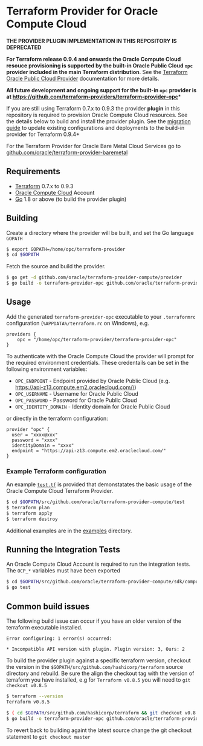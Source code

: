 Terraform Provider for Oracle Compute Cloud
========================================================

**THE PROVIDER PLUGIN IMPLEMENTATION IN THIS REPOSITORY IS DEPRECATED**

**For Terraform release 0.9.4 and onwards the Oracle Compute Cloud resouce provisioning is supported by the built-in Oracle Public Cloud `opc` provider included in the main Terraform distribution**. See the [Terraform Oracle Public Cloud Provider](https://www.terraform.io/docs/providers/opc/index.html) documentation for more details.

**All future development and ongoing support for the built-in `opc` provider is at https://github.com/terraform-providers/terraform-provider-opc*** 

If you are still using Terraform 0.7.x to 0.9.3 the provider **plugin** in this repository is required to provision Oracle Compute Cloud resources. See the details below to build and install the provider plugin.  See the [migration guide](MIGRATION.md) to update existing configurations and deployments to the build-in provider for Terraform 0.9.4+

For the Terraform Provider for Oracle Bare Metal Cloud Services go to [github.com/oracle/terraform-provider-baremetal](https://github.com/oracle/terraform-provider-baremetal)

Requirements
------------

-	[Terraform](https://www.terraform.io/downloads.html) 0.7.x to 0.9.3
-	[Oracle Compute Cloud](https://cloud.oracle.com/compute) Account
-	[Go](https://golang.org/doc/install) 1.8 or above (to build the provider plugin)

Building
--------

Create a directory where the provider will be built, and set the Go language `GOPATH`

```sh
$ export GOPATH=/home/opc/terraform-provider
$ cd $GOPATH
```

Fetch the source and build the provider.

```sh
$ go get -d github.com/oracle/terraform-provider-compute/provider
$ go build -o terraform-provider-opc github.com/oracle/terraform-provider-compute/provider
```

Usage
-----

Add the generated `terraform-provider-opc` executable to your `.terraformrc` configuration (`%APPDATA%/terraform.rc` on Windows), e.g.

```
providers {
    opc = "/home/opc/terraform-provider/terraform-provider-opc"
}
```

To authenticate with the Oracle Compute Cloud the provider will prompt for the required environment credentials. These credentails can be set in the following environment variables:

-	`OPC_ENDPOINT` - Endpoint provided by Oracle Public Cloud (e.g. https://api-z13.compute.em2.oraclecloud.com/\)
-	`OPC_USERNAME` - Username for Oracle Public Cloud
-	`OPC_PASSWORD` - Password for Oracle Public Cloud
-	`OPC_IDENTITY_DOMAIN` - Identity domain for Oracle Public Cloud

or directly in the terraform configuration:

```
provider "opc" {
  user = "xxxx@xxx"
  password = "xxxx"
  identityDomain = "xxxx"
  endpoint = "https://api-z13.compute.em2.oraclecloud.com/"
}
```

### Example Terraform configuration

An example [`test.tf`](test/test.tf) is provided that demonstatates the basic usage of the Oracle Compute Cloud Terraform Provider.

```sh
$ cd $GOPATH/src/github.com/oracle/terraform-provider-compute/test
$ terraform plan
$ terraform apply
$ terraform destroy
```

Additional examples are in the [examples](./examples/plugin) directory.

Running the Integration Tests
-----------------------------

An Oracle Compute Cloud Account is required to run the integration tests. The `OCP_*` variables must have been exported

```sh
$ cd $GOPATH/src/github.com/oracle/terraform-provider-compute/sdk/compute
$ go test
```

Common build issues
-------------------

The following build issue can occur if you have an older version of the terraform executable installed.

```
Error configuring: 1 error(s) occurred:

* Incompatible API version with plugin. Plugin version: 3, Ours: 2
```

To build the provider plugin against a specific terraform version, checkout the version in the `$GOPATH/src/github.com/hashicorp/terraform` source directory and rebuild. Be sure the align the checkout tag with the version of terraform you have installed, e.g for `Terraform v0.8.5` you will need to `git checkout v0.8.5`

```sh
$ terraform --version
Terraform v0.8.5

$ ( cd $GOPATH/src/github.com/hashicorp/terraform && git checkout v0.8.5 )
$ go build -o terraform-provider-opc github.com/oracle/terraform-provider-compute/provider
```

To revert back to building againt the latest source change the git checkout statement to `git checkout master`
